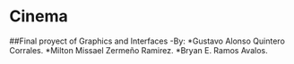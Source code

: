 # Cinema
##Final proyect of Graphics and Interfaces
-By:
*Gustavo Alonso Quintero Corrales.
*Milton Missael Zermeño Ramirez.
*Bryan E. Ramos Avalos.
